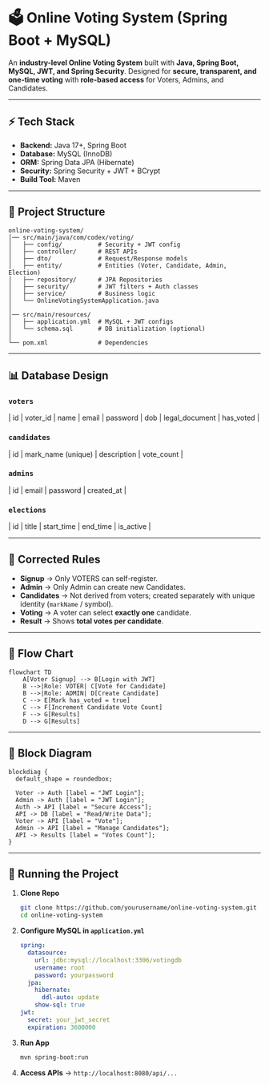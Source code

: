 

# 🗳️ Online Voting System (Spring Boot + MySQL)

An **industry-level Online Voting System** built with **Java, Spring Boot, MySQL, JWT, and Spring Security**.
Designed for **secure, transparent, and one-time voting** with **role-based access** for Voters, Admins, and Candidates.

---

## ⚡ Tech Stack

* **Backend:** Java 17+, Spring Boot
* **Database:** MySQL (InnoDB)
* **ORM:** Spring Data JPA (Hibernate)
* **Security:** Spring Security + JWT + BCrypt
* **Build Tool:** Maven

---

## 📂 Project Structure

```
online-voting-system/
│── src/main/java/com/codex/voting/
│   ├── config/          # Security + JWT config
│   ├── controller/      # REST APIs
│   ├── dto/             # Request/Response models
│   ├── entity/          # Entities (Voter, Candidate, Admin, Election)
│   ├── repository/      # JPA Repositories
│   ├── security/        # JWT filters + Auth classes
│   ├── service/         # Business logic
│   └── OnlineVotingSystemApplication.java
│
│── src/main/resources/
│   ├── application.yml  # MySQL + JWT configs
│   └── schema.sql       # DB initialization (optional)
│
└── pom.xml              # Dependencies
```

---

## 📊 Database Design

### `voters`

\| id | voter\_id | name | email | password | dob | legal\_document | has\_voted |

### `candidates`

\| id | mark\_name (unique) | description | vote\_count |

### `admins`

\| id | email | password | created\_at |

### `elections`

\| id | title | start\_time | end\_time | is\_active |

---

## 🔑 Corrected Rules

* **Signup** → Only VOTERS can self-register.
* **Admin** → Only Admin can create new Candidates.
* **Candidates** → Not derived from voters; created separately with unique identity (`markName` / symbol).
* **Voting** → A voter can select **exactly one** candidate.
* **Result** → Shows **total votes per candidate**.

---

## 🔁 Flow Chart

```mermaid
flowchart TD
    A[Voter Signup] --> B[Login with JWT]
    B -->|Role: VOTER| C[Vote for Candidate]
    B -->|Role: ADMIN| D[Create Candidate]
    C --> E[Mark has_voted = true]
    C --> F[Increment Candidate Vote Count]
    F --> G[Results]
    D --> G[Results]
```

---

## 🧩 Block Diagram

```mermaid
blockdiag {
  default_shape = roundedbox;

  Voter -> Auth [label = "JWT Login"];
  Admin -> Auth [label = "JWT Login"];
  Auth -> API [label = "Secure Access"];
  API -> DB [label = "Read/Write Data"];
  Voter -> API [label = "Vote"];
  Admin -> API [label = "Manage Candidates"];
  API -> Results [label = "Votes Count"];
}
```

---

## 🚀 Running the Project

1. **Clone Repo**

   ```sh
   git clone https://github.com/yourusername/online-voting-system.git
   cd online-voting-system
   ```

2. **Configure MySQL in `application.yml`**

   ```yaml
   spring:
     datasource:
       url: jdbc:mysql://localhost:3306/votingdb
       username: root
       password: yourpassword
     jpa:
       hibernate:
         ddl-auto: update
       show-sql: true
   jwt:
     secret: your_jwt_secret
     expiration: 3600000
   ```

3. **Run App**

   ```sh
   mvn spring-boot:run
   ```

4. **Access APIs** → `http://localhost:8080/api/...`

